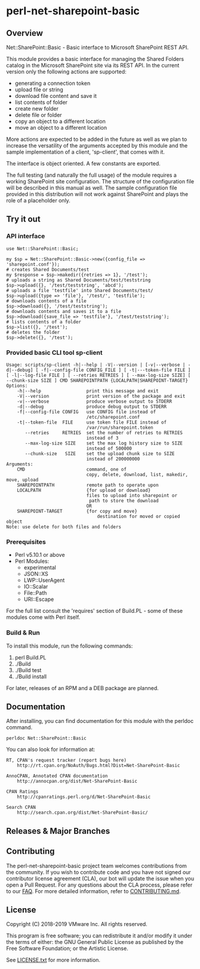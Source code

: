 

# perl-net-sharepoint-basic

## Overview
Net::SharePoint::Basic - Basic interface to Microsoft SharePoint REST API.

This module provides a basic interface for managing the Shared Folders catalog in the Microsoft SharePoint site via its REST API. In the current version only the following actions are supported:

 * generating a connection token
 * upload file or string
 * download file content and save it
 * list contents of folder
 * create new folder
 * delete file or folder
 * copy an object to a different location
 * move an object to a different location
 
More actions are expected to be added in the future as well as we plan to increase the versatility of the arguments accepted by this module and the sample implementation of a client, 'sp-client', that comes with it.

The interface is object oriented. A few constants are exported.

The full testing (and naturally the full usage) of the module requires a working SharePoint site configuration. The structure of the configuration file will be described in this manual as well. The sample configuration file provided in this distribution will not work against SharePoint and plays the role of a placeholder only.

## Try it out

### API interface

    use Net::SharePoint::Basic;

    my $sp = Net::SharePoint::Basic->new({config_file => 'sharepoint.conf'});
    # creates Shared Documents/test
    my $response = $sp->makedir({retries => 1}, '/test');
    # uploads a string as Shared Documents/test/teststring
    $sp->upload({}, '/test/teststring', 'abcd');
    # uploads a file 'testfile' into Shared Documents/test/
    $sp->upload({type => 'file'}, '/test/', 'testfile');
    # downloads contents of a file
    $sp->download({}, '/test/teststring');
    # downloads contents and saves it to a file
    $sp->download({save_file => 'testfile'}, '/test/teststring');
    # lists contents of a folder
    $sp->list({}, '/test');
    # deletes the folder
    $sp->delete({}, '/test');

### Provided basic CLI tool sp-client

```
Usage: scripts/sp-client -h|--help | -V|--version | [-v|--verbose | -d|--debug] [ -f|--config-file CONFIG_FILE ] [ -t|---token-file FILE ] [ -l|--log-file FILE ] [ --retries RETRIES ] [ --max-log-size SIZE] [ --chunk-size SIZE ] CMD SHAREPOINTPATH {LOCALPATH|SHAREPOINT-TARGET}
Options:
 	-h|--help                 print this message and exit
	-V|--version              print version of the package and exit
	-v|--verbose              produce verbose output to STDERR
	-d|--debug                produce debug output to STDERR
	-f|--config-file CONFIG   use CONFIG file instead of
	                          /etc/sharepoint.conf
	-t|--token-file  FILE     use token file FILE instead of
	                          /var/run/sharepoint.token
	   --retries     RETRIES  set the number of retries to RETRIES
	                          instead of 3
	   --max-log-size SIZE    set the max log history size to SIZE
	                          instead of 500000
	   --chunk-size   SIZE    set the upload chunk size to SIZE
	                          instead of 200000000
Arguments:
	CMD                       command, one of
	                          copy, delete, download, list, makedir, move, upload
	SHAREPOINTPATH            remote path to operate upon
	LOCALPATH                 {for upload or download}
	                          files to upload into sharepoint or
	                           path to store the download
	                          OR
	SHAREPOINT-TARGET         {for copy and move}
                                  destination for moved or copied object
Note: use delete for both files and folders
```
### Prerequisites

* Perl v5.10.1 or above
* Perl Modules:
  - experimental
  - JSON::XS
  - LWP::UserAgent
  - IO::Scalar
  - File::Path
  - URI::Escape
  
For the full list consult the 'requires' section of Build.PL - some of these modules come with Perl itself.

### Build & Run

To install this module, run the following commands:

1. perl Build.PL
2. ./Build
3. ./Build test
4. ./Build install

For later, releases of an RPM and a DEB package are planned.

## Documentation

After installing, you can find documentation for this module with the
perldoc command.

    perldoc Net::SharePoint::Basic

You can also look for information at:

    RT, CPAN's request tracker (report bugs here)
        http://rt.cpan.org/NoAuth/Bugs.html?Dist=Net-SharePoint-Basic

    AnnoCPAN, Annotated CPAN documentation
        http://annocpan.org/dist/Net-SharePoint-Basic

    CPAN Ratings
        http://cpanratings.perl.org/d/Net-SharePoint-Basic

    Search CPAN
        http://search.cpan.org/dist/Net-SharePoint-Basic/

## Releases & Major Branches

## Contributing

The perl-net-sharepoint-basic project team welcomes contributions from the community. If you wish to contribute code and you have not signed our contributor license agreement (CLA), our bot will update the issue when you open a Pull Request. For any
questions about the CLA process, please refer to our [FAQ](https://cla.vmware.com/faq). For more detailed information,
refer to [CONTRIBUTING.md](CONTRIBUTING.md).

## License
Copyright (C) 2018-2019 VMware Inc. All rights reserved.

This program is free software; you can redistribute it and/or modify it
under the terms of either: the GNU General Public License as published
by the Free Software Foundation; or the Artistic License.

See [LICENSE.txt](LICENSE.txt) for more information.
